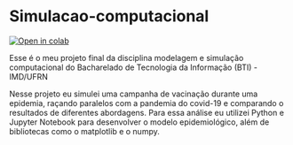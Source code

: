 # Simulacao-computacional
[![Open in colab](https://colab.research.google.com/assets/colab-badge.svg)](https://colab.research.google.com/github/FilipeFCampos/Simulacao-computacional/blob/main/modelo_epidemologico.ipynb)

Esse é o meu projeto final da disciplina modelagem e simulação computacional do Bacharelado de Tecnologia da Informação (BTI) - IMD/UFRN

Nesse projeto eu simulei uma campanha de vacinação durante uma epidemia, raçando paralelos com a pandemia do covid-19 e comparando o resultados de diferentes abordagens. Para essa análise eu utilizei Python e Jupyter Notebook para desenvolver o modelo epidemiológico, além de bibliotecas como o matplotlib e o numpy.


